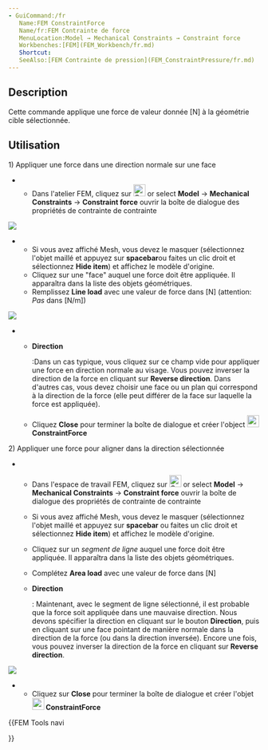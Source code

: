 ```yaml
---
- GuiCommand:/fr
   Name:FEM ConstraintForce
   Name/fr:FEM Contrainte de force
   MenuLocation:Model → Mechanical Constraints → Constraint force
   Workbenches:[FEM](FEM_Workbench/fr.md)
   Shortcut:
   SeeAlso:[FEM Contrainte de pression](FEM_ConstraintPressure/fr.md)
---
```


## Description

Cette commande applique une force de valeur donnée \[N\] à la géométrie cible sélectionnée.

## Utilisation

1\) Appliquer une force dans une direction normale sur une face

-   -   Dans l\'atelier FEM, cliquez sur <img alt="Constraint Force" src=images/FEM_ConstraintForce.svg  style="width:24px;"> or select **Model** → **Mechanical Constraints** → **Constraint force** ouvrir la boîte de dialogue des propriétés de contrainte de contrainte

![](images/FEMForceConstraintProperties.PNG )

-   -   Si vous avez affiché Mesh, vous devez le masquer (sélectionnez l'objet maillé et appuyez sur **spacebar**ou faites un clic droit et sélectionnez **Hide item**) et affichez le modèle d\'origine.
    -   Cliquez sur une \"face\" auquel une force doit être appliquée. Il apparaîtra dans la liste des objets géométriques.
    -   Remplissez **Line load** avec une valeur de force dans \[N\] (attention: *Pas* dans \[N/m\])

![](images/ApplyingForceToFace.PNG )

-   -   
        **Direction**
        
        :Dans un cas typique, vous cliquez sur ce champ vide pour appliquer une force en direction normale au visage. Vous pouvez inverser la direction de la force en cliquant sur **Reverse direction**. Dans d\'autres cas, vous devez choisir une face ou un plan qui correspond à la direction de la force (elle peut différer de la face sur laquelle la force est appliquée).

    -   Cliquez **Close** pour terminer la boîte de dialogue et créer l\'object **<img src=images/FEM_ConstraintForce.png style="width:24px"> ConstraintForce**

2\) Appliquer une force pour aligner dans la direction sélectionnée

-   -   Dans l\'espace de travail FEM, cliquez sur <img alt="Constraint Force" src=images/FEM_ConstraintForce.svg  style="width:24px;"> or select **Model** → **Mechanical Constraints** → **Constraint force** ouvrir la boîte de dialogue des propriétés de contrainte de contrainte

    -   Si vous avez affiché Mesh, vous devez le masquer (sélectionnez l'objet maillé et appuyez sur **spacebar** ou faites un clic droit et sélectionnez **Hide item**) et affichez le modèle d\'origine.

    -   Cliquez sur un *segment de ligne* auquel une force doit être appliquée. Il apparaîtra dans la liste des objets géométriques.

    -   Complétez **Area load** avec une valeur de force dans \[N\]

    -   
        **Direction**
        
        : Maintenant, avec le segment de ligne sélectionné, il est probable que la force soit appliquée dans une mauvaise direction. Nous devons spécifier la direction en cliquant sur le bouton **Direction**, puis en cliquant sur une face pointant de manière normale dans la direction de la force (ou dans la direction inversée). Encore une fois, vous pouvez inverser la direction de la force en cliquant sur **Reverse direction**.

![](images/FEMforceonline.PNG )

-   -   Cliquez sur **Close** pour terminer la boîte de dialogue et créer l\'objet **<img src=images/FEM_ConstraintForce.png style="width:24px"> ConstraintForce**


<div class="mw-translate-fuzzy">





</div>


{{FEM Tools navi

}}  
